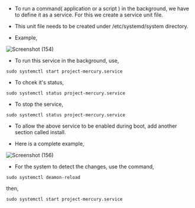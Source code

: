 * To run a command( application or a script ) in the background, we have to define it as a service. For this we create a service unit file. 

* This unit file needs to be created under /etc/systemd/system directory.

* Example,

![Screenshot (154)](https://github.com/NavedtheDev/DevOps-Learnings/assets/98219227/80fb692f-28e4-40c0-bfd7-50471be5c03a)


* To run this service in the background, use, 

```
sudo systemctl start project-mercury.service
```

* To chcek it's status,

```
sudo systemctl status project-mercury.service
```

* To stop the service,

```
sudo systemctl status project-mercury.service
```

* To allow the above service to be enabled during boot, add another section called install. 

* Here is a complete example,

![Screenshot (156)](https://github.com/NavedtheDev/DevOps-Learnings/assets/98219227/4971eabe-f4b0-462c-ba06-39d56c936a3d)

* For the system to detect the changes, use the command,

```
sudo systemctl deamon-reload 
```

then,

```
sudo systemctl start project-mercury.service
```

